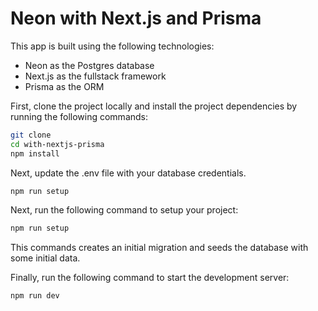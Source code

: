 # Neon with Next.js and Prisma

This app is built using the following technologies:
- Neon as the Postgres database
- Next.js as the fullstack framework
- Prisma as the ORM

First, clone the project locally and install the project dependencies by running the following commands:

```bash
git clone
cd with-nextjs-prisma
npm install
```


Next, update the .env file with your database credentials. 


```bash
npm run setup
```

Next, run the following command to setup your project:
  
```bash
npm run setup
```

This commands creates an initial migration and seeds the database with some initial data.

Finally, run the following command to start the development server:

```bash
npm run dev
```